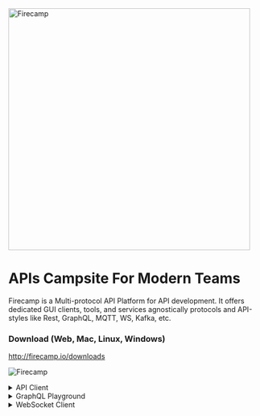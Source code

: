 
<img src="https://raw.githubusercontent.com/firecamp-io/Firecamp/main/images/full-logo.png" alt="Firecamp" width="480"/>

# APIs Campsite For Modern Teams
Firecamp is a Multi-protocol API Platform for API development. It offers dedicated GUI clients, tools, and services agnostically protocols and API-styles like Rest, GraphQL, MQTT, WS, Kafka, etc.

### Download (Web, Mac, Linux, Windows)

http://firecamp.io/downloads

![Firecamp](https://raw.githubusercontent.com/shreya-gr/Firecamp/master/images/What%20is%20Firecamp.gif "A campsite for developers")


<details>
  <summary>API Client</summary>

![Firecamp](https://raw.githubusercontent.com/shreya-gr/Firecamp/master/images/http.png "A campsite for developers")
</details>

<details>
  <summary>GraphQL Playground </summary>
  
![Firecamp](https://raw.githubusercontent.com/shreya-gr/Firecamp/master/images/graphql.png "A campsite for developers")
</details>


<details>
  <summary>WebSocket Client</summary>

![Firecamp](https://raw.githubusercontent.com/shreya-gr/Firecamp/master/images/ws.png "A campsite for developers")
</details>
